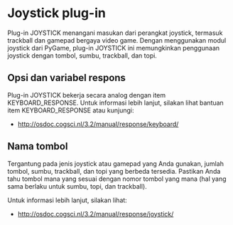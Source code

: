 # Joystick plug-in

Plug-in JOYSTICK menangani masukan dari perangkat joystick, termasuk trackball dan gamepad bergaya video game. Dengan menggunakan modul joystick dari PyGame, plug-in JOYSTICK ini memungkinkan penggunaan joystick dengan tombol, sumbu, trackball, dan topi.

## Opsi dan variabel respons

Plug-in JOYSTICK bekerja secara analog dengan item KEYBOARD_RESPONSE. Untuk informasi lebih lanjut, silakan lihat bantuan item KEYBOARD_RESPONSE atau kunjungi:

- <http://osdoc.cogsci.nl/3.2/manual/response/keyboard/>

## Nama tombol

Tergantung pada jenis joystick atau gamepad yang Anda gunakan, jumlah tombol, sumbu, trackball, dan topi yang berbeda tersedia. Pastikan Anda tahu tombol mana yang sesuai dengan nomor tombol yang mana (hal yang sama berlaku untuk sumbu, topi, dan trackball).

Untuk informasi lebih lanjut, silakan lihat:

- <http://osdoc.cogsci.nl/3.2/manual/response/joystick/>